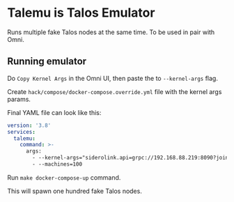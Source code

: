 # Talemu is Talos Emulator

Runs multiple fake Talos nodes at the same time.
To be used in pair with Omni.

## Running emulator

Do `Copy Kernel Args` in the Omni UI, then paste the to `--kernel-args` flag.

Create `hack/compose/docker-compose.override.yml` file with the kernel args params.

Final YAML file can look like this:

```yaml
version: '3.8'
services:
  talemu:
    command: >-
      args:
        - --kernel-args="siderolink.api=grpc://192.168.88.219:8090?jointoken=w7uVuW3zbVKIYQuzEcyetAHeYMeo5q2L9RvkAVfCfSCD talos.events.sink=[fdae:41e4:649b:9303::1]:8090 talos.logging.kernel=tcp://[fdae:41e4:649b:9303::1]:8092"
        - --machines=100
```

Run `make docker-compose-up` command.

This will spawn one hundred fake Talos nodes.
